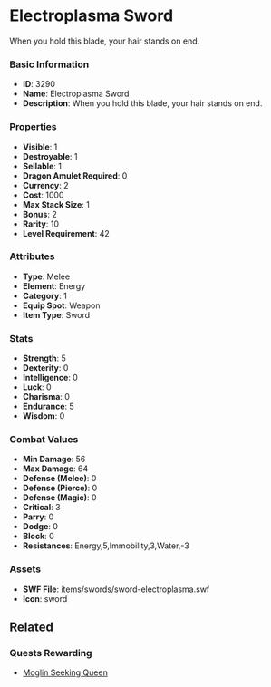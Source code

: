 # Electroplasma Sword

When you hold this blade, your hair stands on end.  

### Basic Information

- **ID**: 3290
- **Name**: Electroplasma Sword
- **Description**: When you hold this blade, your hair stands on end.  

### Properties

- **Visible**: 1
- **Destroyable**: 1
- **Sellable**: 1
- **Dragon Amulet Required**: 0
- **Currency**: 2
- **Cost**: 1000
- **Max Stack Size**: 1
- **Bonus**: 2
- **Rarity**: 10
- **Level Requirement**: 42

### Attributes

- **Type**: Melee
- **Element**: Energy
- **Category**: 1
- **Equip Spot**: Weapon
- **Item Type**: Sword

### Stats

- **Strength**: 5
- **Dexterity**: 0
- **Intelligence**: 0
- **Luck**: 0
- **Charisma**: 0
- **Endurance**: 5
- **Wisdom**: 0

### Combat Values

- **Min Damage**: 56
- **Max Damage**: 64
- **Defense (Melee)**: 0
- **Defense (Pierce)**: 0
- **Defense (Magic)**: 0
- **Critical**: 3
- **Parry**: 0
- **Dodge**: 0
- **Block**: 0
- **Resistances**: Energy,5,Immobility,3,Water,-3

### Assets

- **SWF File**: items/swords/sword-electroplasma.swf
- **Icon**: sword

## Related

### Quests Rewarding

- [Moglin Seeking Queen](../quests/523-moglin-seeking-queen.md)


